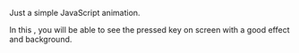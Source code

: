 Just a simple JavaScript animation.

In this , you will be able to see the pressed key on screen with a good effect and background.
